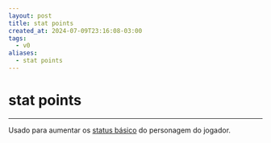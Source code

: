 ```yaml
---
layout: post
title: stat points
created_at: 2024-07-09T23:16:08-03:00
tags:
  - v0
aliases:
  - stat points
---
```

# stat points
---

Usado para aumentar os [status básico](_insight/2024/07/2024-07-09-Toram_Status_basico.md) do personagem do jogador.